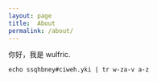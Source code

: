 ```yaml
---
layout: page
title:  About
permalink: /about/
---
```


你好，我是 wulfric.

`echo ssqhbney#ciweh.yki | tr w-za-v a-z`
